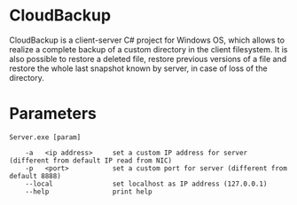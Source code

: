 # CloudBackup
CloudBackup is a client-server C# project for Windows OS, which allows to realize a complete backup of a custom directory in the client filesystem. It is also possible to restore a deleted file, restore previous versions of a file and restore the whole last snapshot known by server, in case of loss of the directory.

# Parameters

    Server.exe [param]

        -a   <ip address> 	  set a custom IP address for server (different from default IP read from NIC)
        -p   <port> 	      set a custom port for server (different from default 8888)
        --local 		      set localhost as IP address (127.0.0.1)
        --help 		          print help

